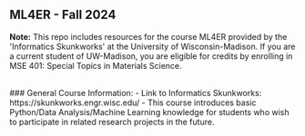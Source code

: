 ## ML4ER - Fall 2024
**Note:** This repo includes resources for the course ML4ER provided by the 'Informatics Skunkworks' at the University of Wisconsin-Madison. If you are a current student of UW-Madison, you are eligible for credits by enrolling in MSE 401: Special Topics in Materials Science.

<br>
### General Course Information:
- Link to Informatics Skunkworks: https://skunkworks.engr.wisc.edu/
- This course introduces basic Python/Data Analysis/Machine Learning knowledge for students who wish to participate in related research projects in the future.


